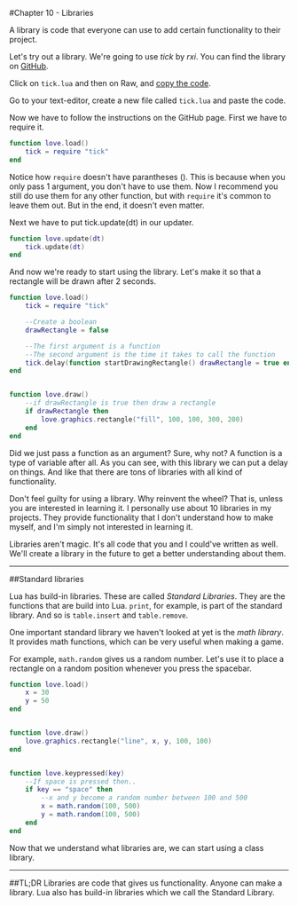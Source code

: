 #Chapter 10 - Libraries

A library is code that everyone can use to add certain functionality to their project.

Let's try out a library. We're going to use *tick* by *rxi*. You can find the library on [GitHub](https://github.com/rxi/tick).

Click on ``tick.lua`` and then on Raw, and [copy the code](https://raw.githubusercontent.com/rxi/tick/master/tick.lua).

Go to your text-editor, create a new file called ``tick.lua`` and paste the code.

Now we have to follow the instructions on the GitHub page. First we have to require it.

```lua
function love.load()
	tick = require "tick"
end
```

Notice how ``require`` doesn't have parantheses (). This is because when you only pass 1 argument, you don't have to use them. Now I recommend you still do use them for any other function, but with ``require`` it's common to leave them out. But in the end, it doesn't even matter.

Next we have to put tick.update(dt) in our updater.

```lua
function love.update(dt)
	tick.update(dt)
end
```

And now we're ready to start using the library. Let's make it so that a rectangle will be drawn after 2 seconds.

```lua
function love.load()
	tick = require "tick"

	--Create a boolean
	drawRectangle = false

	--The first argument is a function
	--The second argument is the time it takes to call the function
	tick.delay(function startDrawingRectangle()	drawRectangle = true end ,	2)
end


function love.draw()
	--if drawRectangle is true then draw a rectangle
	if drawRectangle then
		love.graphics.rectangle("fill", 100, 100, 300, 200)
	end
end


```
Did we just pass a function as an argument? Sure, why not? A function is a type of variable after all. As you can see, with this library we can put a delay on things. And like that there are tons of libraries with all kind of functionality.

Don't feel guilty for using a library. Why reinvent the wheel? That is, unless you are interested in learning it. I personally use about 10 libraries in my projects. They provide functionality that I don't understand how to make myself, and I'm simply not interested in learning it.

Libraries aren't magic. It's all code that you and I could've written as well. We'll create a library in the future to get a better understanding about them.

___

##Standard libraries

Lua has build-in libraries. These are called *Standard Libraries*. They are the functions that are build into Lua. ``print``, for example, is part of the standard library. And so is ``table.insert`` and ``table.remove``.

One important standard library we haven't looked at yet is the *math library*. It provides math functions, which can be very useful when making a game.

For example, ``math.random`` gives us a random number. Let's use it to place a rectangle on a random position whenever you press the spacebar.

```lua
function love.load()
	x = 30
	y = 50
end


function love.draw()
	love.graphics.rectangle("line", x, y, 100, 100)
end


function love.keypressed(key)
	--If space is pressed then..
	if key == "space" then
		--x and y become a random number between 100 and 500
		x = math.random(100, 500)
		y = math.random(100, 500)
	end
end
```

Now that we understand what libraries are, we can start using a class library.

___

##TL;DR
Libraries are code that gives us functionality. Anyone can make a library. Lua also has build-in libraries which we call the Standard Library.